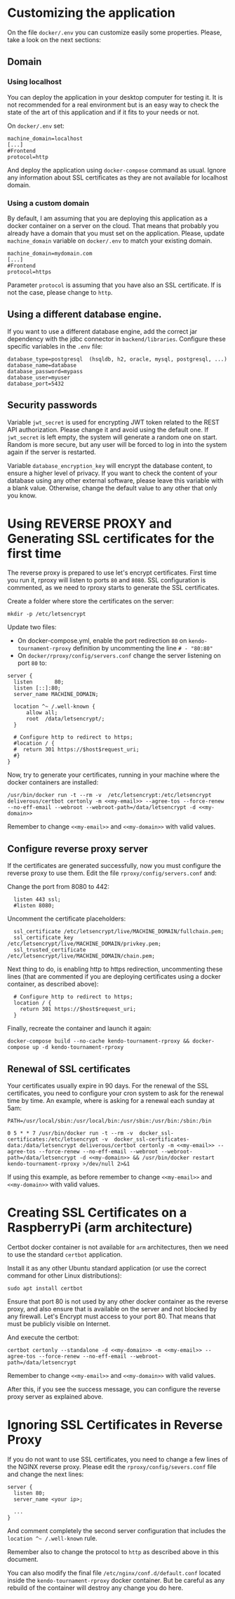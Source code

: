 # Customizing the application

On the file `docker/.env` you can customize easily some properties. Please, take a look on the next sections:

## Domain

### Using localhost

You can deploy the application in your desktop computer for testing it. It is not recommended for a real environment but
is an easy way to check the state of the art of this application and if it fits to your needs or not.

On `docker/.env` set:

```
machine_domain=localhost
[...]
#Frontend
protocol=http
``` 

And deploy the application using `docker-compose` command as usual. Ignore any information about SSL certificates as
they are not available for localhost domain.

### Using a custom domain

By default, I am assuming that you are deploying this application as a docker container on a server on the cloud. That
means that probably you already have a domain that you must set on the application. Please, update `machine_domain`
variable on `docker/.env` to match your existing domain.

```
machine_domain=mydomain.com
[...]
#Frontend
protocol=https
``` 

Parameter `protocol` is assuming that you have also an SSL certificate. If is not the case, please change to `http`.

## Using a different database engine.

If you want to use a different database engine, add the correct jar dependency with the jdbc connector
in `backend/libraries`. Configure these specific variables in the `.env` file:

```
database_type=postgresql  (hsqldb, h2, oracle, mysql, postgresql, ...)
database_name=database
database_password=mypass
database_user=myuser
database_port=5432
```

## Security passwords

Variable `jwt_secret` is used for encrypting JWT token related to the REST API authorization. Please change it and avoid
using the default one. If `jwt_secret` is left empty, the system will generate a random one on start. Random is more
secure, but any user will be forced to log in into the system again if the server is restarted.

Variable `database_encryption_key` will encrypt the database content, to ensure a higher level of privacy. If you want
to check the content of your database using any other external software, please leave this variable with a blank value.
Otherwise, change the default value to any other that only you know.

# Using REVERSE PROXY and Generating SSL certificates for the first time

The reverse proxy is prepared to use let's encrypt certificates. First time you run it, rproxy will listen to
ports `80` and `8080`. SSL configuration is commented, as we need to rproxy starts to generate the SSL certificates.

Create a folder where store the certificates on the server:

```
mkdir -p /etc/letsencrypt
```

Update two files:

- On docker-compose.yml, enable the port redirection `80` on `kendo-tournament-rproxy` definition by uncommenting the
  line `# - "80:80"`
- On `docker/rproxy/config/servers.conf` change the server listening on port `80` to:

```
server {
  listen       80;
  listen [::]:80;
  server_name MACHINE_DOMAIN;

  location ^~ /.well-known {
      allow all;
      root  /data/letsencrypt/;
  }
  
  # Configure http to redirect to https;
  #location / {
  #  return 301 https://$host$request_uri;
  #}
}
```

Now, try to generate your certificates, running in your machine where the docker containers are installed:

```
/usr/bin/docker run -t --rm -v  /etc/letsencrypt:/etc/letsencrypt deliverous/certbot certonly -m <<my-email>> --agree-tos --force-renew --no-eff-email --webroot --webroot-path=/data/letsencrypt -d <<my-domain>>
```

Remember to change `<<my-email>>` and `<<my-domain>>` with valid values.

## Configure reverse proxy server

If the certificates are generated successfully, now you must configure the reverse proxy to use them. Edit the
file `rproxy/config/servers.conf` and:

Change the port from 8080 to 442:

```
  listen 443 ssl;
  #listen 8080;
```

Uncomment the certificate placeholders:

```
  ssl_certificate /etc/letsencrypt/live/MACHINE_DOMAIN/fullchain.pem;
  ssl_certificate_key /etc/letsencrypt/live/MACHINE_DOMAIN/privkey.pem;
  ssl_trusted_certificate /etc/letsencrypt/live/MACHINE_DOMAIN/chain.pem;
```

Next thing to do, is enabling http to https redirection, uncommenting these lines (that are commented if you are
deploying certificates using a docker container, as described above):

```
  # Configure http to redirect to https;
  location / {
    return 301 https://$host$request_uri;
  }
```

Finally, recreate the container and launch it again:

```
docker-compose build --no-cache kendo-tournament-rproxy && docker-compose up -d kendo-tournament-rproxy
```

## Renewal of SSL certificates

Your certificates usually expire in 90 days. For the renewal of the SSL certificates, you need to configure your cron
system to ask for the renewal time by time. An
example, where is asking for a renewal each sunday at 5am:

```
PATH=/usr/local/sbin:/usr/local/bin:/usr/sbin:/usr/bin:/sbin:/bin

0 5 * * 7 /usr/bin/docker run -t --rm -v  docker_ssl-certificates:/etc/letsencrypt -v  docker_ssl-certificates-data:/data/letsencrypt deliverous/certbot certonly -m <<my-email>> --agree-tos --force-renew --no-eff-email --webroot --webroot-path=/data/letsencrypt -d <<my-domain>> && /usr/bin/docker restart kendo-tournament-rproxy >/dev/null 2>&1
```

If using this example, as before remember to change `<<my-email>>` and `<<my-domain>>` with valid values.

# Creating SSL Certificates on a RaspberryPi (arm architecture)

Certbot docker container is not available for `arm` architectures, then we need to use the standard `certbot`
application.

Install it as any other Ubuntu standard application (or use the correct command for other Linux distributions):

```
sudo apt install certbot
```

Ensure that port 80 is not used by any other docker container as the reverse proxy, and also ensure that is available on
the server and not blocked by any firewall. Let's Encrypt must access to your port 80. That means that must be
publicly visible on Internet.

And execute the certbot:

```
certbot certonly --standalone -d <<my-domain>> -m <<my-email>> --agree-tos --force-renew --no-eff-email --webroot-path=/data/letsencrypt
```

Remember to change `<<my-email>>` and `<<my-domain>>` with valid values.

After this, if you see the success message, you can configure the reverse proxy server as explained above.

# Ignoring SSL Certificates in Reverse Proxy

If you do not want to use SSL certificates, you need to change a few lines of the NGINX reverse proxy. Please edit
the `rproxy/config/severs.conf` file and change the next lines:

```
server {                            
  listen 80; 
  server_name <your ip>;
  
  ...
}    
```

And comment completely the second server configuration that includes the `location ^~ /.well-known` rule.

Remember also to change the protocol to `http` as described above in this document.

You can also modify the final file `/etc/nginx/conf.d/default.conf` located inside the `kendo-tournament-rproxy` docker
container. But be careful as
any rebuild of the container will destroy any change you do here.
